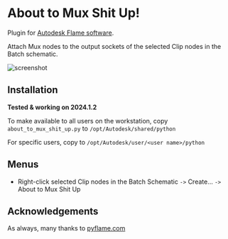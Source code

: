 # About to Mux Shit Up!

Plugin for [Autodesk Flame software](http://www.autodesk.com/products/flame).

Attach Mux nodes to the output sockets of the selected Clip nodes in the Batch schematic.

![screenshot](about_to_mux_shit_up_demo.gif)

## Installation
**Tested & working on 2024.1.2**

To make available to all users on the workstation, copy `about_to_mux_shit_up.py` to `/opt/Autodesk/shared/python`

For specific users, copy to `/opt/Autodesk/user/<user name>/python`

## Menus
- Right-click selected Clip nodes in the Batch Schematic `->` Create... `->` About to Mux Shit Up

## Acknowledgements
As always, many thanks to [pyflame.com](http://www.pyflame.com)
